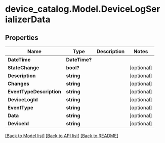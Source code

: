 # device_catalog.Model.DeviceLogSerializerData
## Properties

Name | Type | Description | Notes
------------ | ------------- | ------------- | -------------
**DateTime** | **DateTime?** |  | 
**StateChange** | **bool?** |  | [optional] 
**Description** | **string** |  | [optional] 
**Changes** | **string** |  | [optional] 
**EventTypeDescription** | **string** |  | [optional] 
**DeviceLogId** | **string** |  | [optional] 
**EventType** | **string** |  | [optional] 
**Data** | **string** |  | [optional] 
**DeviceId** | **string** |  | [optional] 

[[Back to Model list]](../README.md#documentation-for-models) [[Back to API list]](../README.md#documentation-for-api-endpoints) [[Back to README]](../README.md)

